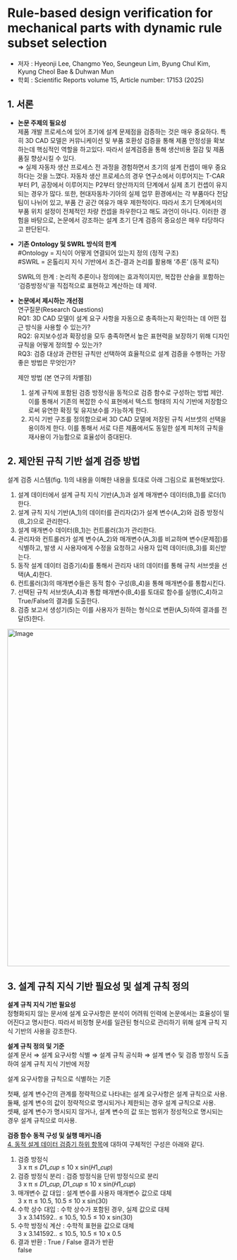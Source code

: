 # Rule-based design verification for mechanical parts with dynamic rule subset selection
- 저자 : Hyeonji Lee, Changmo Yeo, Seungeun Lim, Byung Chul Kim, Kyung Cheol Bae & Duhwan Mun
- 학회 : Scientific Reports volume 15, Article number: 17153 (2025)

 
## 1. 서론
- **논문 주제의 필요성**<br>
  제품 개발 프로세스에 있어 초기에 설계 문제점을 검증하는 것은 매우 중요하다. 특히 3D CAD 모델은 커뮤니케이션 및 부품 호환성 검증을 통해 제품 안정성을 확보하는데 핵심적인 역할을 하고있다. 따라서 설계검증을 통해 생산비용 절감 및 제품 품질 향상시킬 수 있다.<br>
   ⇒ 실제 자동차 생산 프로세스 전 과정을 경험하면서 초기의 설계 컨셉이 매우 중요하다는 것을 느꼈다. 자동차 생산 프로세스의 경우 연구소에서 이루어지는 T-CAR부터 P1, 공장에서 이루어지는 P2부터 양산까지의 단계에서 실제 초기 컨셉이 유지되는 경우가 많다. 또한, 현대자동차·기아의 실제 업무 환경에서는 각 부품마다 전담 팀이 나뉘어 있고, 부품 간 공간 여유가 매우 제한적이다. 따라서 초기 단계에서의 부품 위치 설정이 전체적인 차량 컨셉을 좌우한다고 해도 과언이 아니다. 이러한 경험을 바탕으로, 논문에서 강조하는 설계 초기 단계 검증의 중요성은 매우 타당하다고 판단된다.
  
- **기존 Ontology 및 SWRL 방식의 한계**<br>
  #Ontology = 지식이 어떻게 연결되어 있는지 정의 (정적 구조)<Br>
  #SWRL = 온톨리지 지식 기반에서 조건-결과 논리를 활용해 ‘추론’ (동적 로직)<br>
  
  SWRL의 한계 : 논리적 추론이나 정의에는 효과적이지만, 복잡한 산술을 포함하는 ‘검증방정식’을 직접적으로 표현하고 계산하는 데 제약.

- **논문에서 제시하는 개선점**<br>
  연구질문(Research Questions)<br>
  RQ1: 3D CAD 모델이 설계 요구 사항을 자동으로 충족하는지 확인하는 데 어떤 접근 방식을 사용할 수 있는가?<br>
  RQ2: 유지보수성과 확장성을 모두 충족하면서 높은 표현력을 보장하기 위해 디자인 규칙을 어떻게 정의할 수 있는가?<br>
  RQ3: 검증 대상과 관련된 규칙만 선택하여 효율적으로 설계 검증을 수행하는 가장 좋은 방법은 무엇인가?<br>

  제안 방법 (본 연구의 차별점)
  1. 설계 규칙에 포함된 검증 방정식을 동적으로 검증 함수로 구성하는 방법 제안. 이를 통해서 기존의 복잡한 수식 표현에서 텍스트 형태의 지식 기반에 저장함으로써 유연한 확징 및 유지보수를 가능하게 한다.
  2. 지식 기반 구조를 정의함으로써 3D CAD 모델에 저장된 규칙 서브셋의 선택을 용이하게 한다. 이를 통해서 서로 다른 제품에서도 동일한 설계 피쳐의 규칙을 재사용이 가능함으로 효율성이 증대된다.

## 2. 제안된 규칙 기반 설계 검증 방법
설계 검증 시스템(fig. 1)의 내용을 이해한 내용을 토대로 아래 그림으로 표현해보았다.<br>

1. 설계 데이터에서 설계 규칙 지식 기반(A_1)과 설계 매개변수 데이터(B_1)를 로더(1)한다.
2. 설계 규칙 지식 기반(A_1)의 데이터를 관리자(2)가 설계 변수(A_2)와 검증 방정식(B_2)으로 관리한다.
3. 설계 매개변수 데이터(B_1)는 컨트롤러(3)가 관리한다.
4. 관리자와 컨트롤러가 설계 변수(A_2)와 매개변수(A_3)를 비교하며 변수(문제점)를 식별하고, 발생 시 사용자에게 수정을 요청하고 사용자 입력 데이터(B_3)를 회신받는다.
5. 동작 설계 데이터 검증기(4)를 통해서 관리자 내의 데이터를 통해 규칙 서브셋을 선택(A_4)한다.
6. 컨트롤러(3)의 매개변수들은 동적 함수 구성(B_4)을 통해 매개변수를 통합시킨다.
7. 선택된 규칙 서브셋(A_4)과 통합 매개변수(B_4)를 토대로 함수를 실행(C_4)하고 True/False의 결과를 도출한다.
8. 검증 보고서 생성기(5)는 이를 사용자가 원하는 형식으로 변환(A_5)하여 결과를 전달(5)한다.
<img width="2335" height="763" alt="Image" src="https://github.com/user-attachments/assets/dbceaf55-c086-4546-ab2c-8b0678d373f7" />
  
## 3. 설계 규칙 지식 기반 필요성 및 설계 규칙 정의
**설계 규칙 지식 기반 필요성**<br>
정형화되지 않는 문서에 설계 요구사항은 분석이 어려워 인력에 논문에서는 효율성이 떨어진다고 명시한다. 따라서 비정형 문서를 일관된 형식으로 관리하기 위해 설계 규칙 지식 기반의 사용을 강조한다.

**설계 규칙 정의 및 기준**<br>
설계 문서 ⇒ 설계 요구사항 식별 ⇒ 설계 규칙 공식화 ⇒ 설계 변수 및 검증 방정식 도출하여 설계 규칙 지식 기반에 저장<br>

설계 요구사항을 규칙으로 식별하는 기준

첫째, 설계 변수간의 관계를 정략적으로 나타내는 설계 요구사항은 설계 규칙으로 사용.<br>
둘째, 설계 변수의 값이 정략적으로 명시되거나 제한되는 경우 설계 규칙으로 사용.<br>
셋째, 설계 변수가 명시되지 않거나, 설계 변수의 값 또는 범위가 정성적으로 명시되는 경우 설계 규칙으로 미사용.<br>

**검증 함수 동적 구성 및 실행 매커니즘**<br>
<ins>4. 동적 설계 데이터 검증기 하위 항목</ins>에 대하여 구체적인 구성은 아래와 같다.
1. 검증 방정식<br>
   3 x π ≤ 𝐷1_𝑐𝑢𝑝 ≤ 10 x sin⁡(𝐻1_𝑐𝑢𝑝)<br>
2. 검증 방정식 분리 : 검증 방정식을 단위 방정식으로 분리<br>
   3 x π ≤ 𝐷1_𝑐𝑢𝑝, 𝐷1_𝑐𝑢𝑝 ≤ 10 x sin⁡(𝐻1_𝑐𝑢𝑝)<br>
3. 매개변수 값 대입 : 설계 변수를 사용자 매개변수 값으로 대체<br>
   3 x π ≤ 10.5, 10.5 ≤ 10 x sin(30)<br>
4. 수학 상수 대입 : 수학 상수가 포함된 경우, 실제 값으로 대체<br>
   3 x 3.141592.. ≤ 10.5, 10.5 ≤ 10 x sin(30)<br>
5. 수학 방정식 계산 : 수학적 표현을 값으로 대체<br>
   3 x 3.141592.. ≤ 10.5, 10.5 ≤ 10 x 0.5<Br>
6. 결과 반환 : True / False 결과가 반환<br>
   false
